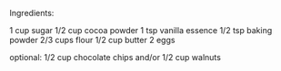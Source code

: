 Ingredients:

1 cup sugar
1/2 cup cocoa powder
1 tsp vanilla essence
1/2 tsp baking powder
2/3 cups flour
1/2 cup butter
2 eggs

optional: 1/2 cup chocolate chips and/or 1/2 cup walnuts